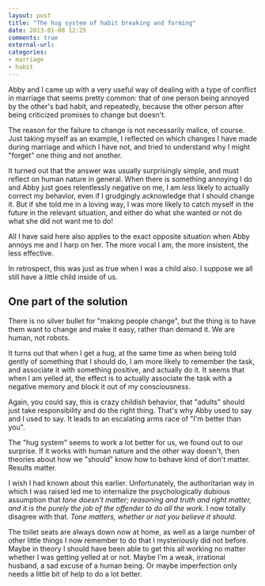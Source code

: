 ```yaml
---
layout: post
title: "The hug system of habit breaking and forming"
date: 2013-01-08 12:25
comments: true
external-url: 
categories: 
- marriage
- habit
---
```

Abby and I came up with a very useful way of dealing with a type of conflict in marriage that seems pretty common: that of one person being annoyed by the other's bad habit, and repeatedly, because the other person after being criticized promises to change but doesn't.

The reason for the failure to change is not necessarily malice, of course. Just taking myself as an example, I reflected on which changes I have made during marriage and which I have not, and tried to understand why I might "forget" one thing and not another.

It turned out that the answer was usually surprisingly simple, and must reflect on human nature in general. When there is something annoying I do and Abby just goes relentlessly negative on me, I am *less* likely to actually correct my behavior, even if I grudgingly acknowledge that I should change it. But if she told me in a loving way, I was more likely to catch myself in the future in the relevant situation, and either do what she wanted or not do what she did not want me to do!

All I have said here also applies to the exact opposite situation when Abby annoys me and I harp on her. The more vocal I am, the more insistent, the less effective.

In retrospect, this was just as true when I was a child also. I suppose we all still have a little child inside of us.

## One part of the solution

There is no silver bullet for "making people change", but the thing is to have them want to change and make it easy, rather than demand it. We are human, not robots.

It turns out that when I get a hug, at the same time as when being told gently of something that I should do, I am more likely to remember the task, and associate it with something positive, and actually do it. It seems that when I am yelled at, the effect is to actually associate the task with a negative memory and block it out of my consciousness.

Again, you could say, this is crazy childish behavior, that "adults" should just take responsibility and do the right thing. That's why Abby used to say and I used to say. It leads to an escalating arms race of "I'm better than you".

The "hug system" seems to work a lot better for us, we found out to our surprise. If it works with human nature and the other way doesn't, then theories about how we "should" know how to behave kind of don't matter. Results matter.

I wish I had known about this earlier. Unfortunately, the authoritarian way in which I was raised led me to internalize the psychologically dubious assumption that *tone doesn't matter; reasoning and truth and right matter, and it is the purely the job of the offender to do all the work*. I now totally disagree with that. *Tone matters, whether or not you believe it should.*

The toilet seats are always down now at home, as well as a large number of other little things I now remember to do that I mysteriously did not before. Maybe in theory I should have been able to get this all working no matter whether I was getting yelled at or not. Maybe I'm a weak, irrational husband, a sad excuse of a human being. Or maybe imperfection only needs a little bit of help to do a lot better.
